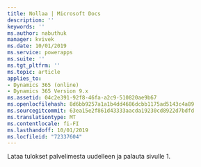```yaml
---
title: Nollaa | Microsoft Docs
description: ''
keywords: ''
ms.author: nabuthuk
manager: kvivek
ms.date: 10/01/2019
ms.service: powerapps
ms.suite: ''
ms.tgt_pltfrm: ''
ms.topic: article
applies_to:
- Dynamics 365 (online)
- Dynamics 365 Version 9.x
ms.assetid: 04c2e391-92f8-46fa-a2c9-510820ae9b67
ms.openlocfilehash: 8d6bb9257a1a1b4dd4686dcbb1175ad5143c4a89
ms.sourcegitcommit: 63ea15e2f861d43333aacda19230cd8922d7bdfd
ms.translationtype: MT
ms.contentlocale: fi-FI
ms.lasthandoff: 10/01/2019
ms.locfileid: "72337604"
---
```

 Lataa tulokset palvelimesta uudelleen ja palauta sivulle 1.
